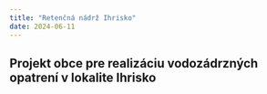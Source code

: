 ```yaml
---
title: "Retenčná nádrž Ihrisko"
date: 2024-06-11
---
```


## Projekt obce pre realizáciu vodozádrzných opatrení v lokalite Ihrisko

